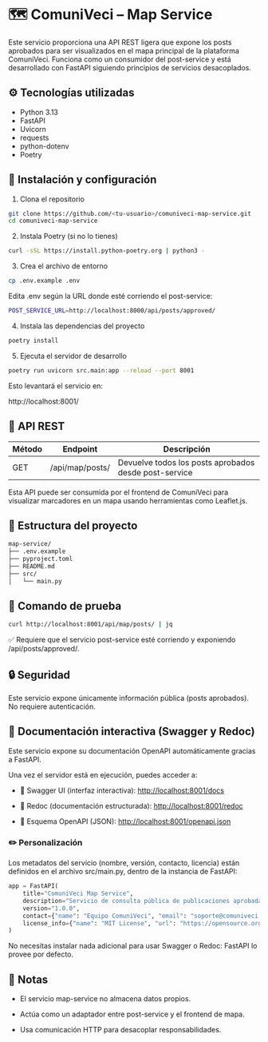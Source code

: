 # 🗺️ ComuniVeci – Map Service

Este servicio proporciona una API REST ligera que expone los posts aprobados para ser visualizados en el mapa principal de la plataforma ComuniVeci. Funciona como un consumidor del post-service y está desarrollado con FastAPI siguiendo principios de servicios desacoplados.

## ⚙️ Tecnologías utilizadas

- Python 3.13
- FastAPI
- Uvicorn
- requests
- python-dotenv
- Poetry

## 🚀 Instalación y configuración

1. Clona el repositorio

```bash
git clone https://github.com/<tu-usuario>/comuniveci-map-service.git
cd comuniveci-map-service
```

2. Instala Poetry (si no lo tienes)

```bash
curl -sSL https://install.python-poetry.org | python3 -
```

3. Crea el archivo de entorno

```bash
cp .env.example .env
```

Edita .env según la URL donde esté corriendo el post-service:

```bash
POST_SERVICE_URL=http://localhost:8000/api/posts/approved/
```

4. Instala las dependencias del proyecto

```bash
poetry install
```

5. Ejecuta el servidor de desarrollo

```bash
poetry run uvicorn src.main:app --reload --port 8001
```

Esto levantará el servicio en:

http://localhost:8001/

## 🧪 API REST

| Método | Endpoint              | Descripción                                           |
|--------|-----------------------|-------------------------------------------------------|
| GET    | /api/map/posts/       | Devuelve todos los posts aprobados desde post-service |

Esta API puede ser consumida por el frontend de ComuniVeci para visualizar marcadores en un mapa usando herramientas como Leaflet.js.

## 📁 Estructura del proyecto

```bash
map-service/
├── .env.example
├── pyproject.toml
├── README.md
├── src/
│   └── main.py
```

## 🧪 Comando de prueba

```bash
curl http://localhost:8001/api/map/posts/ | jq
```

✅ Requiere que el servicio post-service esté corriendo y exponiendo
/api/posts/approved/.

## 🔒 Seguridad

Este servicio expone únicamente información pública (posts aprobados). No requiere autenticación.

## 📖 Documentación interactiva (Swagger y Redoc)

Este servicio expone su documentación OpenAPI automáticamente gracias a FastAPI.

Una vez el servidor está en ejecución, puedes acceder a:

- 📄 Swagger UI (interfaz interactiva):
  [http://localhost:8001/docs](http://localhost:8001/docs)

- 📘 Redoc (documentación estructurada):
  [http://localhost:8001/redoc](http://localhost:8001/redoc)

- 🧾 Esquema OpenAPI (JSON):
  [http://localhost:8001/openapi.json](http://localhost:8001/openapi.json)

### ✏️ Personalización

Los metadatos del servicio (nombre, versión, contacto, licencia) están definidos en el archivo src/main.py, dentro de la instancia de FastAPI:

```python
app = FastAPI(
    title="ComuniVeci Map Service",
    description="Servicio de consulta pública de publicaciones aprobadas para visualización en mapa.",
    version="1.0.0",
    contact={"name": "Equipo ComuniVeci", "email": "soporte@comuniveci.org"},
    license_info={"name": "MIT License", "url": "https://opensource.org/licenses/MIT"}
)
```

No necesitas instalar nada adicional para usar Swagger o Redoc: FastAPI lo provee por defecto.

## 🧠 Notas

- El servicio map-service no almacena datos propios.

- Actúa como un adaptador entre post-service y el frontend de mapa.

- Usa comunicación HTTP para desacoplar responsabilidades.